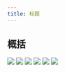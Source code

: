 ```yaml
---
title: 标题
---
```

## 概括
![](../../.vuepress/public/vue3/vue3-01.png)
![](../../.vuepress/public/vue3/vue3-02.png)
![](../../.vuepress/public/vue3/vue3-03.png)
![](../../.vuepress/public/vue3/vue3-04.png)
![](../../.vuepress/public/vue3/vue3-05.png)
![](../../.vuepress/public/vue3/vue3-06.png)
